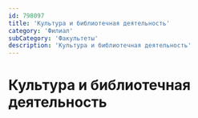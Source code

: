 ```yaml
---
id: 798097
title: 'Культура и библиотечная деятельность'
category: 'Филиал'
subCategory: 'Факультеты'
description: 'Культура и библиотечная деятельность'
---
```


# Культура и библиотечная деятельность
